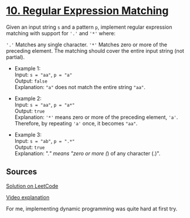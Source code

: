 # [10. Regular Expression Matching](https://leetcode.com/problems/regular-expression-matching/)
Given an input string `s` and a pattern `p`, implement regular expression matching with support for `'.'` and `'*'` where:

`'.'` Matches any single character.​​​​
`'*'` Matches zero or more of the preceding element.
The matching should cover the entire input string (not partial).

- Example 1:\
Input: `s = "aa"`, `p = "a"`\
Output: `false`\
Explanation: `"a"` does not match the entire string `"aa"`.

- Example 2:\
Input: `s = "aa"`, `p = "a*"`\
Output: `true`\
Explanation: `'*'` means zero or more of the preceding element, `'a'`. Therefore, by repeating `'a'` once, it becomes `"aa"`.
- Example 3:\
Input: ``s = "ab"``, `p = ".*"`\
Output: ``true``\
Explanation: ".*" means "zero or more (*) of any character (.)".

## Sources
[Solution on LeetCode](https://leetcode.com/problems/regular-expression-matching/solutions/2662156/js-four-approaches-with-explanation-easy-to-understand/?languageTags=javascript)

[Video explanation](https://www.youtube.com/watch?v=HAA8mgxlov8&list=TLPQMjQwMjIwMjMYKicbkdbwCQ&index=3)

For me, implementing dynamic programming was quite hard at first try.